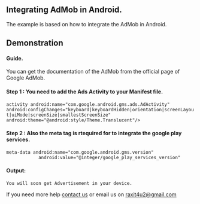 <h2>Integrating AdMob in Android.</h2>
<p>The example is based on how to integrate the AdMob in Android.</4>

<h2>Demonstration</h2>

<h4>Guide.</h4> 
<p>You can get the documentation of the AdMob from the official page of Google AdMob.<p>
         



<h4>Step 1 : You need to add the Ads Activity to your Manifest file.</h4> 
<p><code>activity android:name="com.google.android.gms.ads.AdActivity"
android:configChanges="keyboard|keyboardHidden|orientation|screenLayout|uiMode|screenSize|smallestScreenSize"
android:theme="@android:style/Theme.Translucent"/></code></p>


<h4>Step 2 : Also the meta tag is rtequired for to integrate the google play services.</h4> 
<p><code>meta-data android:name="com.google.android.gms.version"
			android:value="@integer/google_play_services_version"</code><p>


<h4>Output:</h4> 
<p><code>You will soon get Advertisement in your device.</code></p>



<p>If you need more help <a href="http://www.crestinfotech.com/contact-us/" target="_blank">contact us</a> 
or email us on <a href="mailto:raxit4u2@gmail.com">raxit4u2@gmail.com</a></p>
